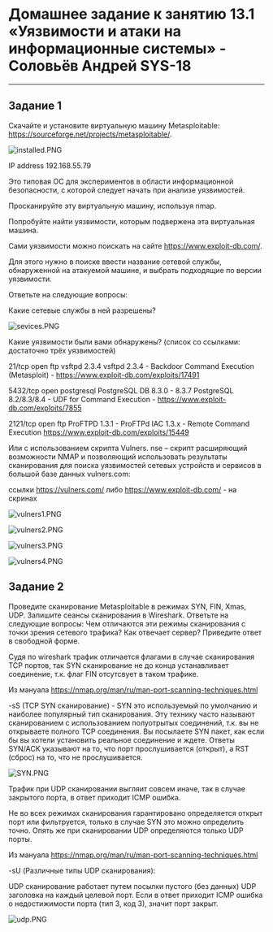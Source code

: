 

# Домашнее задание к занятию 13.1 «Уязвимости и атаки на информационные системы» - Соловьёв Андрей SYS-18

---

## Задание 1

Скачайте и установите виртуальную машину Metasploitable: https://sourceforge.net/projects/metasploitable/.

![installed.PNG](https://github.com/Andrewsolo1969/13-1-hw/blob/main/img/installed.PNG)

IP address 192.168.55.79

Это типовая ОС для экспериментов в области информационной безопасности, с которой следует начать при анализе уязвимостей.

Просканируйте эту виртуальную машину, используя nmap.

Попробуйте найти уязвимости, которым подвержена эта виртуальная машина.

Сами уязвимости можно поискать на сайте https://www.exploit-db.com/.

Для этого нужно в поиске ввести название сетевой службы, обнаруженной на атакуемой машине, и выбрать подходящие по версии уязвимости.

Ответьте на следующие вопросы:

Какие сетевые службы в ней разрешены?

![sevices.PNG](https://github.com/Andrewsolo1969/13-1-hw/blob/main/img/sevices.PNG)

Какие уязвимости были вами обнаружены? (список со ссылками: достаточно трёх уязвимостей)

21/tcp   open  ftp         vsftpd 2.3.4
vsftpd 2.3.4 - Backdoor Command Execution (Metasploit) - https://www.exploit-db.com/exploits/17491

5432/tcp open  postgresql  PostgreSQL DB 8.3.0 - 8.3.7
PostgreSQL 8.2/8.3/8.4 - UDF for Command Execution - https://www.exploit-db.com/exploits/7855

2121/tcp open  ftp         ProFTPD 1.3.1 - ProFTPd IAC 1.3.x - Remote Command Execution
https://www.exploit-db.com/exploits/15449



Или с использованием скрипта Vulners. nse –  скрипт расширяющий возможности NMAP и позволяющий использовать результаты сканирования для поиска уязвимостей сетевых устройств и сервисов в большой базе данных vulners.com:

ссылки https://vulners.com/ либо https://www.exploit-db.com/ - на скринах


![vulners1.PNG](https://github.com/Andrewsolo1969/13-1-hw/blob/main/img/vulners1.PNG)

![vulners2.PNG](https://github.com/Andrewsolo1969/13-1-hw/blob/main/img/vulners2.PNG)

![vulners3.PNG](https://github.com/Andrewsolo1969/13-1-hw/blob/main/img/vulners3.PNG)

![vulners4.PNG](https://github.com/Andrewsolo1969/13-1-hw/blob/main/img/vulners4.PNG)


## Задание 2

Проведите сканирование Metasploitable в режимах SYN, FIN, Xmas, UDP. Запишите сеансы сканирования в Wireshark.
Ответьте на следующие вопросы:
Чем отличаются эти режимы сканирования с точки зрения сетевого трафика? Как отвечает сервер? Приведите ответ в свободной форме.


Судя по  wireshark трафик отличается флагами в случае сканирования TCP портов, так SYN сканирование не до конца устанавливает соединение, т.к. флаг FIN отсутсвует в таком трафике.

Из мануала https://nmap.org/man/ru/man-port-scanning-techniques.html

-sS (TCP SYN сканирование) - SYN это используемый по умолчанию и наиболее популярный тип сканирования. 
Эту технику часто называют сканированием с использованием полуотрытых соединений, т.к. вы не открываете полного TCP соединения. Вы посылаете SYN пакет, как если бы вы хотели установить реальное соединение и ждете. Ответы SYN/ACK указывают на то, что порт прослушивается (открыт), а RST (сброс) на то, что не прослушивается.

![SYN.PNG](https://github.com/Andrewsolo1969/13-1-hw/blob/main/img/SYN.PNG)


Трафик при UDP сканировании выгляит совсем иначе, так в случае закрытого порта, в ответ приходит ICMP ошибка.

Не во всех режимах сканирования гарантировано определяется открыт порт или фильтруется, только в случае SYN это можно определить точно. Опять же при сканировании UDP определяются только UDP порты.

Из мануала https://nmap.org/man/ru/man-port-scanning-techniques.html

-sU (Различные типы UDP сканирования):

UDP сканирование работает путем посылки пустого (без данных) UDP заголовка на каждый целевой порт. Если в ответ приходит ICMP ошибка о недостижимости порта (тип 3, код 3), значит порт закрыт. 

![udp.PNG](https://github.com/Andrewsolo1969/13-1-hw/blob/main/img/udp.PNG)



















 
